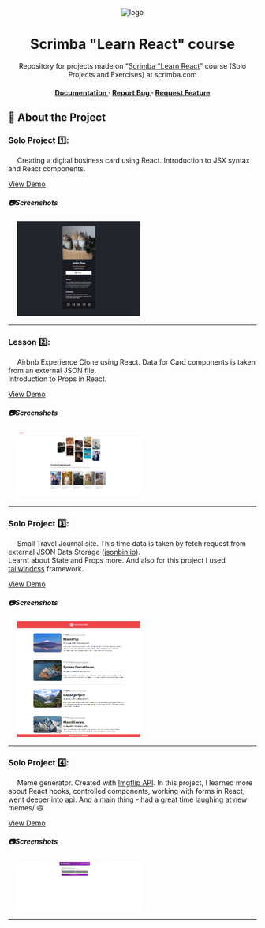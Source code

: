 <div align='center'>
<img src="https://i.ibb.co/WzYgmHp/1.jpg" alt="logo" width="400" height="280" />
<h1>Scrimba "Learn React" course</h1>
<p> Repository for projects made on "<a href="https://scrimba.com/learn/learnreact">Scrimba "Learn React</a>" course (Solo Projects and Exercises) at scrimba.com</p>

<h4> <a href="https://github.com/ndorph1n/scrimba-lessons/blob/master/README.md"> Documentation </a> <span> · </span> <a href="https://github.com/ndorph1n/scrimba-lessons/issues"> Report Bug </a> <span> · </span> <a href="https://github.com/ndorph1n/scrimba-lessons/issues"> Request Feature </a> </h4>

</div>

## :star2: About the Project

### Solo Project 1️⃣:
  <p>&emsp; Creating a digital business card using React.
  Introduction to JSX syntax and React components.</p>
    <a href="https://ndorph1n.github.io/scrimba-lessons/digital-business-card/">View Demo</a> 
    
##### :camera:Screenshots
<div align="left"> &emsp; <kbd><a href="https://ndorph1n.github.io/scrimba-lessons/digital-business-card/"><img src="https://raw.githubusercontent.com/ndorph1n/scrimba-lessons/master/digital-business-card/Solo%20Project%201.png" alt='image' width='250'/></a></kbd> </div>
<hr>


### Lesson 2️⃣:
  <p>&emsp; Airbnb Experience Clone using React. Data for Card components is taken from an external JSON file.  <br />Introduction to Props in React.</p>
    <a href="https://ndorph1n.github.io/scrimba-lessons/airbnb-clone/">View Demo</a> 

##### :camera:Screenshots
<div align="left"> &emsp; <kbd><a href="https://ndorph1n.github.io/scrimba-lessons/airbnb-clone/"><img src="https://raw.githubusercontent.com/ndorph1n/scrimba-lessons/master/airbnb-clone/Lesson%202.png" alt='image' width='250'/></a></kbd> </div>
<hr>


### Solo Project 3️⃣:
  <p>&emsp; Small Travel Journal site. This time data is taken by fetch request from external JSON Data Storage (<a href="https://jsonbin.io/">jsonbin.io</a>). <br />
  Learnt about State and Props more. And also for this project I used <a href="https://tailwindcss.com/">tailwindcss</a> framework.</p>
    <a href="https://ndorph1n.github.io/scrimba-lessons/travel-journal/">View Demo</a> 
    
##### :camera:Screenshots
<div align="left"> &emsp; <kbd><a href="https://ndorph1n.github.io/scrimba-lessons/travel-journal/"><img src="https://raw.githubusercontent.com/ndorph1n/scrimba-lessons/master/travel-journal/Solo%20Project%202.png" alt='image' width='250'/></a></kbd> </div>
<hr>


### Solo Project 4️⃣:
  <p>&emsp; Meme generator. Created with <a href="https://imgflip.com/api">Imgflip API</a>. In this project, I learned more about React hooks, controlled components, working with forms in React, went deeper into api. And a main thing - had a great time laughing at new memes/ 😄</p>
    <a href="https://ndorph1n.github.io/scrimba-lessons/meme-generator/">View Demo</a> 
    
##### :camera:Screenshots
<div align="left"> &emsp; <kbd><a href="https://ndorph1n.github.io/scrimba-lessons/meme-generator/"><img src="https://raw.githubusercontent.com/ndorph1n/scrimba-lessons/refs/heads/master/meme-generator/Solo%20Project%204.png" alt='image' width='250'/></a></kbd> </div>
<hr>
